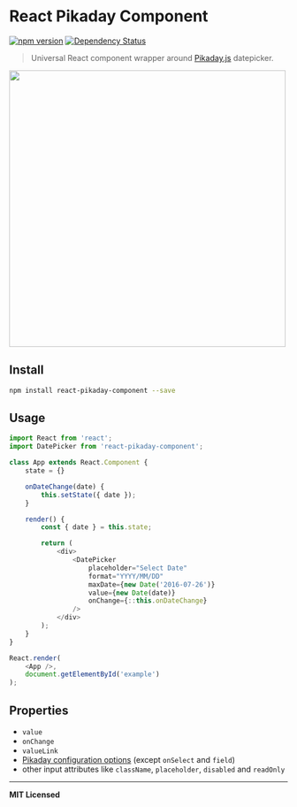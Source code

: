 # React Pikaday Component

[![npm version](http://badge.fury.io/js/react-pikaday-component.svg)](http://badge.fury.io/js/react-pikaday-component)
[![Dependency Status](http://david-dm.org/voronianski/react-pikaday-component.svg)](http://david-dm.org/voronianski/react-pikaday-component)
<!-- [![Download Count](http://img.shields.io/npm/dm/react-pikaday-component.svg?style=flat)](http://www.npmjs.com/package/react-pikaday-component) -->

> Universal React component wrapper around [Pikaday.js](https://github.com/dbushell/Pikaday) datepicker.

<img src="https://dl.dropboxusercontent.com/u/100463011/react-pikaday-component.gif" width="500" />

## Install

```bash
npm install react-pikaday-component --save
```

## Usage

```javascript
import React from 'react';
import DatePicker from 'react-pikaday-component';

class App extends React.Component {
    state = {}

    onDateChange(date) {
        this.setState({ date });
    }

    render() {
        const { date } = this.state;

        return (
            <div>
                <DatePicker 
                    placeholder="Select Date"
                    format="YYYY/MM/DD"
                    maxDate={new Date('2016-07-26')}
                    value={new Date(date)}
                    onChange={::this.onDateChange}
                />
            </div>
        );
    }
}

React.render(
    <App />,
    document.getElementById('example')
);
```

## Properties

- `value`
- `onChange`
- `valueLink`
- [Pikaday configuration options](https://github.com/dbushell/Pikaday#configuration) (except `onSelect` and `field`)
- other input attributes like `className`, `placeholder`, `disabled` and `readOnly`

---

**MIT Licensed**
